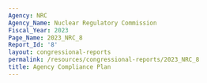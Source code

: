 ```yaml
---
Agency: NRC
Agency_Name: Nuclear Regulatory Commission
Fiscal_Year: 2023
Page_Name: 2023_NRC_8
Report_Id: '8'
layout: congressional-reports
permalink: /resources/congressional-reports/2023_NRC_8
title: Agency Compliance Plan
---
```


